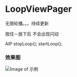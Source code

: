# LoopViewPager

无限轮播。。。持续更新

按住－放下后 不会出现闪动

AIP
stopLoop();
startLoop();



### 效果图  
![Image of 示例](https://github.com/why168/CollapseView/blob/master/CollapseView/MUntitled.gif?raw=true)





